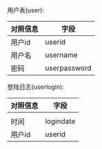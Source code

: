 用户表(user):

|对照信息|字段|
|---|---|
|用户id|userid|
|用户名|username|
|密码|userpassword|

登陆日志(userlogin):

|对照信息|字段|
|---|---|
|||
|时间|logindate|
|用户id|userid|
